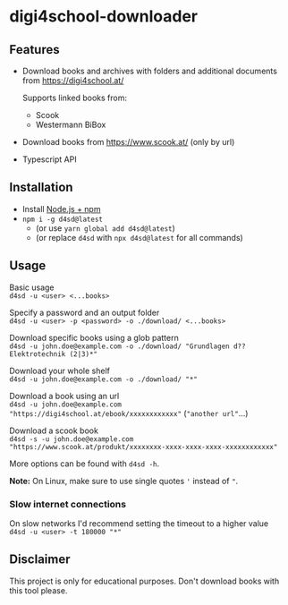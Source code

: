# digi4school-downloader

## Features

- Download books and archives with folders and additional documents from https://digi4school.at/

  Supports linked books from:

  - Scook
  - Westermann BiBox

- Download books from https://www.scook.at/ (only by url)
- Typescript API

## Installation

- Install [Node.js + npm](https://nodejs.org/)
- `npm i -g d4sd@latest`
  - (or use `yarn global add d4sd@latest`)
  - (or replace `d4sd` with `npx d4sd@latest` for all commands)

## Usage

Basic usage  
`d4sd -u <user> <...books>`

Specify a password and an output folder  
`d4sd -u <user> -p <password> -o ./download/ <...books>`

Download specific books using a glob pattern  
`d4sd -u john.doe@example.com -o ./download/ "Grundlagen d?? Elektrotechnik (2|3)*"`

Download your whole shelf  
`d4sd -u john.doe@example.com -o ./download/ "*"`

Download a book using an url  
`d4sd -u john.doe@example.com "https://digi4school.at/ebook/xxxxxxxxxxxx"` (`"another url"`...)

Download a scook book  
`d4sd -s -u john.doe@example.com "https://www.scook.at/produkt/xxxxxxxx-xxxx-xxxx-xxxx-xxxxxxxxxxxx"`

More options can be found with `d4sd -h`.

**Note:** On Linux, make sure to use single quotes `'` instead of `"`.

### Slow internet connections

On slow networks I'd recommend setting the timeout to a higher value  
`d4sd -u <user> -t 180000 "*"`

## Disclaimer

This project is only for educational purposes. Don't download books with this tool please.
